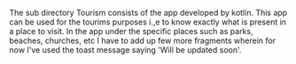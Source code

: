 The sub directory Tourism consists of the app developed by kotlin.
This app can be used for the tourims purposes i.,e to know exactly what is present in a place to visit.
In the app under the specific places such as parks, beaches, churches, etc I have to add up few more fragments wherein for now I've used the toast message saying 'Will be updated soon'.
